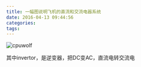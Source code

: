```yaml
---
title: 一幅图说明飞机的直流和交流电器系统
date: 2016-04-13 09:44:56
categories:
tags:
---
```



![cpuwolf](/images/data/attachment/201604/13/173937jxywa4wwvwyxi9ct.jpg)

其中invertor，是逆变器，把DC变AC，直流电转交流电

